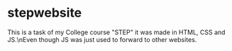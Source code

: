 # stepwebsite
This is a task of my College course "STEP" it was made in HTML, CSS and JS.\nEven though JS was just used to forward to other websites.
